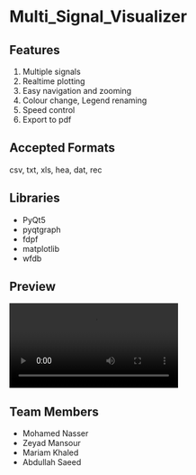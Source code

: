 # Multi_Signal_Visualizer

## Features
1. Multiple signals
2. Realtime plotting
3. Easy navigation and zooming
4. Colour change, Legend renaming
5. Speed control
6. Export to pdf

## Accepted Formats
csv, txt, xls, hea, dat, rec

## Libraries

- PyQt5
- pyqtgraph
- fdpf
- matplotlib
- wfdb

## Preview

<video src="https://user-images.githubusercontent.com/46086535/157397108-b72a5ad8-a631-48c8-a1b6-cfaf0d665a34.mp4" controls="controls" style="max-width: 730px;">
</video>

## Team Members

- Mohamed Nasser
- Zeyad Mansour
- Mariam Khaled
- Abdullah Saeed
